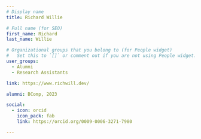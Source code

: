 ```yaml
---
# Display name
title: Richard Willie

# Full name (for SEO)
first_name: Richard
last_name: Willie

# Organizational groups that you belong to (for People widget)
#   Set this to `[]` or comment out if you are not using People widget.
user_groups:
  - Alumni
  - Research Assistants

link: https://www.richwill.dev/

alumni: BComp, 2023

social:
  - icon: orcid
    icon_pack: fab
    link: https://orcid.org/0009-0006-3271-7980

---
```

